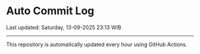 # Auto Commit Log

Last updated: Saturday, 13-09-2025 23:13 WIB

---

This repository is automatically updated every hour using GitHub Actions.
